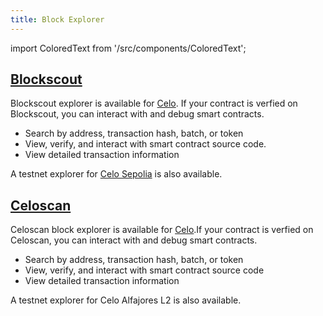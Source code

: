 ```yaml
---
title: Block Explorer
---
```

import ColoredText from '/src/components/ColoredText';

## [Blockscout](https://celo.blockscout.com/)

Blockscout explorer is available for <ColoredText>[Celo](https://celo.blockscout.com/mainnet/blocks)</ColoredText>. If your contract is verfied on Blockscout, you can interact with and debug smart contracts.

- Search by address, transaction hash, batch, or token
- View, verify, and interact with smart contract source code.
- View detailed transaction information
  
A testnet explorer for [Celo Sepolia](https://celo-sepolia.blockscout.com/) is also available.

## [Celoscan](https://celoscan.io/)

Celoscan block explorer is available for <ColoredText>[Celo](https://celoscan.io/)</ColoredText>.If your contract is verfied on Celoscan, you can interact with and debug smart contracts.

- Search by address, transaction hash, batch, or token
- View, verify, and interact with smart contract source code
- View detailed transaction information

A testnet explorer for Celo Alfajores L2  is also available.